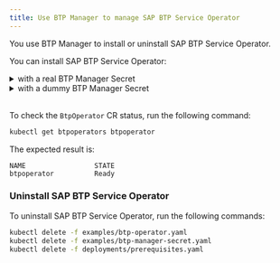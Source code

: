 ```yaml
---
title: Use BTP Manager to manage SAP BTP Service Operator 
---
```


You use BTP Manager to install or uninstall SAP BTP Service Operator.

You can install SAP BTP Service Operator: 
<details>
<summary>with a real BTP Manager Secret</summary>
<br>

To install SAP BTP Service Operator with a real BTP Manager Secret, follow these steps:
1. Create ServiceBinding to obtain the access credentials to the ServiceInstance as described in points 2b and 2c of the [Setup](https://github.com/SAP/sap-btp-service-operator#setup) section in the SAP BTP Service Operator documentation.
2. Copy the access credentials into the `hack/creds.json` file.
3. Call [`create-secret-file.sh`](../../hack/create-secret-file.sh). 
4. Apply the Secret in your cluster. 
 
   ```sh
   ./hack/create-secret-file.sh
   kubectl apply -f deployments/prerequisites.yaml
   kubectl apply -f hack/operator-secret.yaml
   kubectl apply -f examples/btp-operator.yaml
   ```
   </details>
  
<details>
<summary>with a dummy BTP Manager Secret</summary>
<br>

To install SAP BTP Service Operator with a dummy BTP Manager Secret, run the following commands:
```sh
kubectl apply -f deployments/prerequisites.yaml
kubectl apply -f examples/btp-manager-secret.yaml
kubectl apply -f examples/btp-operator.yaml
```
</details>
<br>

To check the `BtpOperator` CR status, run the following command:
```sh
kubectl get btpoperators btpoperator
```

The expected result is:
```
NAME                 STATE
btpoperator          Ready
```

### Uninstall SAP BTP Service Operator

To uninstall SAP BTP Service Operator, run the following commands:
```sh
kubectl delete -f examples/btp-operator.yaml
kubectl delete -f examples/btp-manager-secret.yaml
kubectl delete -f deployments/prerequisites.yaml
```
